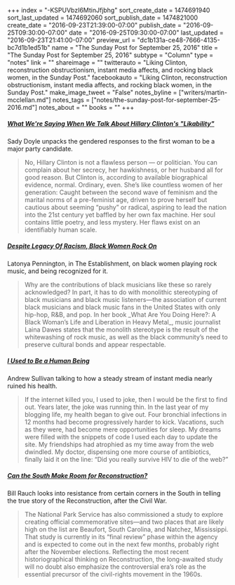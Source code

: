 +++
index = "-KSPUVbzI6MtinJfjbhg"
sort_create_date = 1474691940
sort_last_updated = 1474692060
sort_publish_date = 1474821000
create_date = "2016-09-23T21:39:00-07:00"
publish_date = "2016-09-25T09:30:00-07:00"
date = "2016-09-25T09:30:00-07:00"
last_updated = "2016-09-23T21:41:00-07:00"
preview_url = "dc1b131a-ce48-7666-4135-bc7d1b1ed51b"
name = "The Sunday Post for September 25, 2016"
title = "The Sunday Post for September 25, 2016"
subtype = "Column"
type = "notes"
link = ""
shareimage = ""
twitterauto = "Liking Clinton, reconstruction obstructionism, instant media affects, and rocking black women, in the Sunday Post."
facebookauto = "Liking Clinton, reconstruction obstructionism, instant media affects, and rocking black women, in the Sunday Post."
make_image_tweet = "False"
notes_byline = ["writers/martin-mcclellan.md"]
notes_tags = ["notes/the-sunday-post-for-september-25-2016.md"]
notes_about = ""
books = ""
+++
<h5><a href="http://www.glamour.com/story/sady-doyle-hillary-clinton-likability-and-women-in-power?mbid=social_twitter_referral" title="What We&amp;#x27;re Saying When We Talk About Hillary Clinton&amp;#x27;s &amp;quot;Likability&amp;quot; | Glamour">What We're Saying When We Talk About Hillary Clinton's "Likability"</a></h5>

Sady Doyle unpacks the gendered responses to the first woman to be a major party candidate. 

<blockquote>
	No, Hillary Clinton is not a flawless person &mdash; or politician. You can complain about her secrecy, her hawkishness, or her husband all for good reason. But Clinton is, according to available biographical evidence, normal. Ordinary, even. She’s like countless women of her generation: Caught between the second wave of feminism and the marital norms of a pre-feminist age, driven to prove herself but cautious about seeming “pushy” or radical, aspiring to lead the nation into the 21st century yet baffled by her own fax machine. Her soul contains little poetry, and less mystery. Her flaws exist on an identifiably human scale.
</blockquote>

<h5><a href="http://www.theestablishment.co/2016/07/02/despite-legacy-of-racism-black-women-rock-on/" title="Despite Legacy Of Racism, Black Women Rock On - The Establishment">Despite Legacy Of Racism, Black Women Rock On</a></h5>

Latonya Pennington, in The Establishment, on black women playing rock music, and being recognized for it. 

<blockquote>
	Why are the contributions of black musicians like these so rarely acknowledged? In part, it has to do with monolithic stereotyping of black musicians and black music listeners—the association of current black musicians and black music fans in the United States with only hip-hop, R&amp;B, and pop. In her book _What Are You Doing Here?: A Black Woman’s Life and Liberation in Heavy Metal_, music journalist Laina Dawes states that the monolith stereotype is the result of the whitewashing of rock music, as well as the black community’s need to preserve cultural bonds and appear respectable.
</blockquote>

<h5><a href="http://nymag.com/selectall/2016/09/andrew-sullivan-technology-almost-killed-me.html" title="Andrew Sullivan: My Distraction Sickness — and Yours">I Used to Be a Human Being</a></h5>

Andrew Sullivan talking to how a steady stream of instant media nearly ruined his health. 

<blockquote>
	If the internet killed you, I used to joke, then I would be the first to find out. Years later, the joke was running thin. In the last year of my blogging life, my health began to give out. Four bronchial infections in 12 months had become progressively harder to kick. Vacations, such as they were, had become mere opportunities for sleep. My dreams were filled with the snippets of code I used each day to update the site. My friendships had atrophied as my time away from the web dwindled. My doctor, dispensing one more course of antibiotics, finally laid it on the line: “Did you really survive HIV to die of the web?”
</blockquote>

<h5><a href="http://www.theatlantic.com/politics/archive/2016/09/can-the-south-make-room-for-reconstruction/500189/" title="The National Park Service Is Reviving Reconstruction - The Atlantic">Can the South Make Room for Reconstruction?</a></h5>

Bill Rauch looks into resistance from certain corners in the South in telling the true story of the Reconstruction, after the Civil War. 

<blockquote>
	The National Park Service has also commissioned a study to explore creating official commemorative sites—and two places that are likely high on the list are Beaufort, South Carolina, and Natchez, Mississippi. That study is currently in its “final review” phase within the agency and is expected to come out in the next few months, probably right after the November elections. Reflecting the most recent historiographical thinking on Reconstruction, the long-awaited study will no doubt also emphasize the controversial era’s role as the essential precursor of the civil-rights movement in the 1960s.
</blockquote>